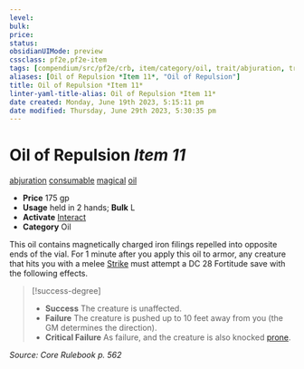 ```yaml
---
level:
bulk:
price:
status:
obsidianUIMode: preview
cssclass: pf2e,pf2e-item
tags: [compendium/src/pf2e/crb, item/category/oil, trait/abjuration, trait/consumable, trait/magical, trait/oil]
aliases: [Oil of Repulsion *Item 11*, "Oil of Repulsion"]
title: Oil of Repulsion *Item 11*
linter-yaml-title-alias: Oil of Repulsion *Item 11*
date created: Monday, June 19th 2023, 5:15:11 pm
date modified: Thursday, June 29th 2023, 5:30:35 pm
---
```


# Oil of Repulsion *Item 11*

[abjuration](rules/traits/abjuration.md) [consumable](rules/traits/consumable.md) [magical](rules/traits/magical.md) [oil](rules/traits/oil.md)  

- **Price** 175 gp
- **Usage** held in 2 hands; **Bulk** L
- **Activate** [Interact](rules/actions/interact.md)
- **Category** Oil

This oil contains magnetically charged iron filings repelled into opposite ends of the vial. For 1 minute after you apply this oil to armor, any creature that hits you with a melee [Strike](rules/actions/strike.md) must attempt a DC 28 Fortitude save with the following effects.

> [!success-degree]
> - **Success** The creature is unaffected.
> - **Failure** The creature is pushed up to 10 feet away from you (the GM determines the direction).
> - **Critical Failure** As failure, and the creature is also knocked [prone](rules/conditions.md#Prone).

*Source: Core Rulebook p. 562*
